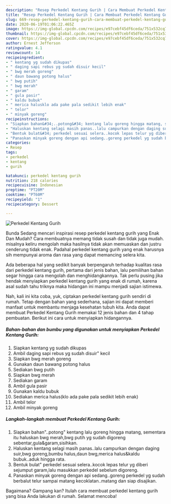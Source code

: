 ```yaml
---
description: "Resep Perkedel Kentang Gurih | Cara Membuat Perkedel Kentang Gurih Yang Bisa Manjain Lidah"
title: "Resep Perkedel Kentang Gurih | Cara Membuat Perkedel Kentang Gurih Yang Bisa Manjain Lidah"
slug: 669-resep-perkedel-kentang-gurih-cara-membuat-perkedel-kentang-gurih-yang-bisa-manjain-lidah
date: 2020-06-19T01:06:22.465Z
image: https://img-global.cpcdn.com/recipes/e97cebf45df6ceda/751x532cq70/perkedel-kentang-gurih-foto-resep-utama.jpg
thumbnail: https://img-global.cpcdn.com/recipes/e97cebf45df6ceda/751x532cq70/perkedel-kentang-gurih-foto-resep-utama.jpg
cover: https://img-global.cpcdn.com/recipes/e97cebf45df6ceda/751x532cq70/perkedel-kentang-gurih-foto-resep-utama.jpg
author: Ernest Jefferson
ratingvalue: 4.1
reviewcount: 14
recipeingredient:
- " kentang yg sudah dikupas"
- " daging sapi rebus yg sudah disuir kecil"
- " bwg merah goreng"
- " daun bawang potong halus"
- " bwg putih"
- " bwg merah"
- " garam"
- " gula pasir"
- " kaldu bubuk"
- " merica halusklo ada pake pala sedikit lebih enak"
- " telor"
- " minyak goreng"
recipeinstructions:
- "Siapkan bahan&#34;..potong&#34; kentang lalu goreng hingga matang, sementara itu haluskan bwg merah,bwg putih yg sudah digoreng sebentar,gula&amp;garam,sisihkan."
- "Haluskan kentang selagi masih panas..lalu campurkan dengan daging suir,bwg goreng,bumbu halus,daun bwg,merica halus&amp;kaldu bubuk..aduk hingga rata."
- "Bentuk bulat&#34; perkedel sesuai selera..kocok lepas telur yg diberi sejumput garam,lalu masukkan perkedel sebelum digoreng."
- "Panaskan minyak goreng dengan api sedang..goreng perkedel yg sudah berbalut telur sampai matang kecoklatan..matang dan siap disajikan."
categories:
- Resep
tags:
- perkedel
- kentang
- gurih

katakunci: perkedel kentang gurih 
nutrition: 218 calories
recipecuisine: Indonesian
preptime: "PT20M"
cooktime: "PT60M"
recipeyield: "1"
recipecategory: Dessert

---
```



![Perkedel Kentang Gurih](https://img-global.cpcdn.com/recipes/e97cebf45df6ceda/751x532cq70/perkedel-kentang-gurih-foto-resep-utama.jpg)

Bunda Sedang mencari inspirasi resep perkedel kentang gurih yang Enak Dan Mudah? Cara membuatnya memang tidak susah dan tidak juga mudah. misalnya keliru mengolah maka hasilnya tidak akan memuaskan dan justru cenderung tidak enak. Padahal perkedel kentang gurih yang enak harusnya sih mempunyai aroma dan rasa yang dapat memancing selera kita.



Ada beberapa hal yang sedikit banyak berpengaruh terhadap kualitas rasa dari perkedel kentang gurih, pertama dari jenis bahan, lalu pemilihan bahan segar hingga cara mengolah dan menghidangkannya. Tak perlu pusing jika hendak menyiapkan perkedel kentang gurih yang enak di rumah, karena asal sudah tahu triknya maka hidangan ini mampu menjadi sajian istimewa.


Nah, kali ini kita coba, yuk, ciptakan perkedel kentang gurih sendiri di rumah. Tetap dengan bahan yang sederhana, sajian ini dapat memberi manfaat untuk membantu menjaga kesehatan tubuh kita. Anda dapat membuat Perkedel Kentang Gurih memakai 12 jenis bahan dan 4 tahap pembuatan. Berikut ini cara untuk menyiapkan hidangannya.

<!--inarticleads1-->

##### Bahan-bahan dan bumbu yang digunakan untuk menyiapkan Perkedel Kentang Gurih:

1. Siapkan  kentang yg sudah dikupas
1. Ambil  daging sapi rebus yg sudah disuir&#34; kecil
1. Siapkan  bwg merah goreng
1. Gunakan  daun bawang potong halus
1. Sediakan  bwg putih
1. Siapkan  bwg merah
1. Sediakan  garam
1. Ambil  gula pasir
1. Gunakan  kaldu bubuk
1. Sediakan  merica halus(klo ada pake pala sedikit lebih enak)
1. Ambil  telor
1. Ambil  minyak goreng




<!--inarticleads2-->

##### Langkah-langkah membuat Perkedel Kentang Gurih:

1. Siapkan bahan&#34;..potong&#34; kentang lalu goreng hingga matang, sementara itu haluskan bwg merah,bwg putih yg sudah digoreng sebentar,gula&amp;garam,sisihkan.
1. Haluskan kentang selagi masih panas..lalu campurkan dengan daging suir,bwg goreng,bumbu halus,daun bwg,merica halus&amp;kaldu bubuk..aduk hingga rata.
1. Bentuk bulat&#34; perkedel sesuai selera..kocok lepas telur yg diberi sejumput garam,lalu masukkan perkedel sebelum digoreng.
1. Panaskan minyak goreng dengan api sedang..goreng perkedel yg sudah berbalut telur sampai matang kecoklatan..matang dan siap disajikan.




Bagaimana? Gampang kan? Itulah cara membuat perkedel kentang gurih yang bisa Anda lakukan di rumah. Selamat mencoba!
